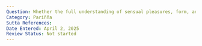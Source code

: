 ```yaml
---
Question: Whether the full understanding of sensual pleasures, form, and feelings is the same?
Category: Pariñña
Sutta References:
Date Entered: April 2, 2025
Review Status: Not started
---
```

